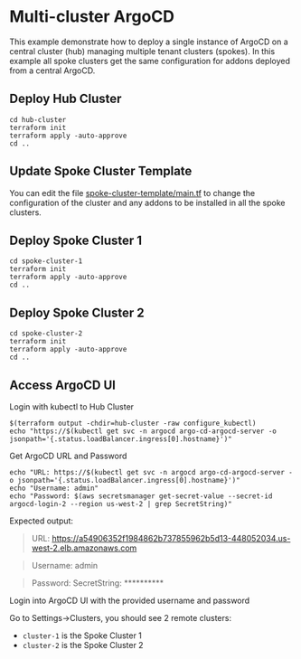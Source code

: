 # Multi-cluster ArgoCD

This example demonstrate how to deploy a single instance of ArgoCD on a central cluster (hub)
managing multiple tenant clusters (spokes). In this example all spoke clusters get the same configuration for addons deployed from a central ArgoCD.

## Deploy Hub Cluster
```
cd hub-cluster
terraform init
terraform apply -auto-approve
cd ..
```

## Update Spoke Cluster Template

You can edit the file [spoke-cluster-template/main.tf](./spoke-cluster-template/main.tf) to change the configuration of the cluster and any addons to be installed in all the spoke clusters.

## Deploy Spoke Cluster 1
```
cd spoke-cluster-1
terraform init
terraform apply -auto-approve
cd ..
```

## Deploy Spoke Cluster 2
```
cd spoke-cluster-2
terraform init
terraform apply -auto-approve
cd ..
```

## Access ArgoCD UI

Login with kubectl to Hub Cluster
```
$(terraform output -chdir=hub-cluster -raw configure_kubectl)
echo "https://$(kubectl get svc -n argocd argo-cd-argocd-server -o jsonpath='{.status.loadBalancer.ingress[0].hostname}')"
```

Get ArgoCD URL and Password
```
echo "URL: https://$(kubectl get svc -n argocd argo-cd-argocd-server -o jsonpath='{.status.loadBalancer.ingress[0].hostname}')"
echo "Username: admin"
echo "Password: $(aws secretsmanager get-secret-value --secret-id  argocd-login-2 --region us-west-2 | grep SecretString)"
```

Expected output:
>URL: https://a54906352f1984862b737855962b5d13-448052034.us-west-2.elb.amazonaws.com

>Username: admin

>Password: SecretString: **********

Login into ArgoCD UI with the provided username and password

Go to Settings->Clusters, you should see 2 remote clusters:
  - `cluster-1` is the Spoke Cluster 1
  - `cluster-2` is the Spoke Cluster 2
